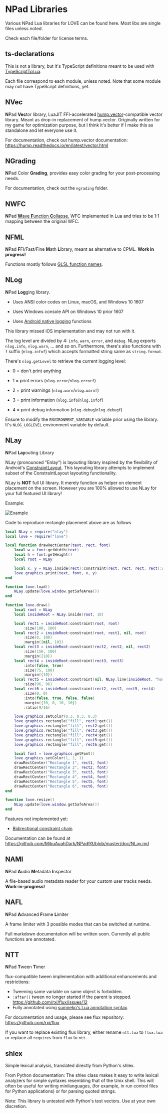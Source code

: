 NPad Libraries
=====

Various NPad Lua libraries for LOVE can be found here. Most libs are single files unless noted.

Check each file/folder for license terms.

ts-declarations
-----

This is not a library, but it's TypeScript definitions meant to be used with [TypeScriptToLua](https://github.com/TypeScriptToLua/TypeScriptToLua).

Each file correspond to each module, unless noted. Note that some module may not have TypeScript definitions, yet.

NVec
-----

**N**Pad **Vec**tor library, LuaJIT FFI-accelerated [hump.vector](https://github.com/vrld/hump/blob/master/vector.lua)-compatible
vector library. Meant as drop-in replacement of hump.vector. Originally written for my game for optimization
purpose, but I think it's better if I make this as standalone and let everyone use it.

For documentation, check out hump.vector documentation: https://hump.readthedocs.io/en/latest/vector.html

NGrading
-----

**N**Pad Color **Grading**, provides easy color grading for your post-processing needs.

For documentation, check out the `ngrading` folder.

NWFC
-----

**N**Pad [**W**ave **F**unction **C**ollapse](https://github.com/mxgmn/WaveFunctionCollapse), WFC implemented in Lua and tries to
be 1:1 mapping between the original WFC.

NFML
-----

**N**Pad **F**FI/Fast/Fine **M**ath **L**ibrary, meant as alternative to CPML. **Work in progress!**

Functions mostly follows [GLSL function names](http://www.shaderific.com/glsl-functions).

NLog
-----

**N**Pad **Log**ging library.

* Uses ANSI color codes on Linux, macOS, and Windows 10 1607

* Uses Windows console API on Windows 10 prior 1607

* Uses [Android native logging](https://developer.android.com/ndk/reference/group/logging) functions

This library missed iOS implementation and may not run with it.

The log level are divided by 4: `info`, `warn`, `error`, and `debug`. NLog exports `nlog.info`, `nlog.warn`, ... and so on.
Furthermore, there's also functions with `f` suffix (`nlog.infof`) which accepts formatted string same as `string.format`.

There's `nlog.getLevel` to retrieve the current logging level:

* 0 = don't print anything

* 1 = print errors (`nlog.error`/`nlog.errorf`)

* 2 = print warnings (`nlog.warn`/`nlog.warnf`)

* 3 = print information (`nlog.info`/`nlog.infof`)

* 4 = print debug information (`nlog.debug`/`nlog.debugf`)

Ensure to modify the `ENVIRONMENT_VARIABLE` variable prior using the library. It's `NLOG_LOGLEVEL` environment variable by default.

NLay
-----

**N**Pad **Lay**outing Library

NLay (pronounced "Enlay") is layouting library inspired by the flexibility of Android's [ConstraintLayout](https://developer.android.com/training/constraint-layout).
This layouting library attempts to implement subset of the ConstraintLayout layouting functionality.

NLay is **NOT** full UI library. It merely function as helper on element placement on the screen. However you are 100% allowed to use NLay for your full featured UI library!

Example:

![Example](https://cdn.discordapp.com/attachments/454274817236140033/897108019584831508/unknown.png)

Code to reproduce rectangle placement above are as follows

```lua
local NLay = require("nlay")
local love = require("love")

local function drawRectCenter(text, rect, font)
	local w = font:getWidth(text)
	local h = font:getHeight()
	local root = NLay

	local x, y = NLay.inside(rect):constraint(rect, rect, rect, rect):size(w, h):get()
	love.graphics.print(text, font, x, y)
end

function love.load()
	NLay.update(love.window.getSafeArea())
end

function love.draw()
	local root = NLay
	local insideRoot = NLay.inside(root, 10)

	local rect1 = insideRoot:constraint(root, root)
		:size(100, 100)
	local rect2 = insideRoot:constraint(root, rect1, nil, root)
		:size(0, 100)
		:margin({nil, 10})
	local rect3 = insideRoot:constraint(rect2, rect2, nil, rect2)
		:size(150, 100)
		:margin({10})
	local rect4 = insideRoot:constraint(rect3, rect3)
		:into(false, true)
		:size(75, 100)
		:margin({10})
	local rect5 = insideRoot:constraint(nil, NLay.line(insideRoot, "horizontal", "percent", 0.25), NLay.line(insideRoot, "vertical", "percent", -0.2))
		:size(96, 96)
	local rect6 = insideRoot:constraint(rect2, rect2, rect5, rect4)
		:size(0, 0)
		:into(false, true, false, false)
		:margin({10, 0, 10, 10})
		:ratio(9/16)

	love.graphics.setColor(0.3, 0.3, 0.3)
	love.graphics.rectangle("fill", rect1:get())
	love.graphics.rectangle("fill", rect2:get())
	love.graphics.rectangle("fill", rect3:get())
	love.graphics.rectangle("fill", rect4:get())
	love.graphics.rectangle("fill", rect5:get())
	love.graphics.rectangle("fill", rect6:get())

	local font = love.graphics.getFont()
	love.graphics.setColor(1, 1, 1)
	drawRectCenter("Rectangle 1", rect1, font)
	drawRectCenter("Rectangle 2", rect2, font)
	drawRectCenter("Rectangle 3", rect3, font)
	drawRectCenter("Rectangle 4", rect4, font)
	drawRectCenter("Rectangle 5", rect5, font)
	drawRectCenter("Rectangle 6", rect6, font)
end

function love.resize()
	NLay.update(love.window.getSafeArea())
end

```

Features not implemented yet:

* [Bidirectional constraint chain](https://developer.android.com/training/constraint-layout#constrain-chain)

Documentation can be found at https://github.com/MikuAuahDark/NPad93/blob/master/doc/NLay.md

NAMI
-----

**N**Pad **A**udio **M**etadata **I**nspector

A file-based audio metadata reader for your custom user tracks needs. **Work-in-progress!**

NAFL
-----

**N**Pad **A**dvanced **F**rame **L**imiter

A frame limiter with 3 possible modes that can be switched at runtime.

Full markdown documentation will be written soon. Currently all public functions are annotated.

NTT
-----
**N**Pad **T**ween **T**imer

flux-compatible tween implementation with additional enhancements and restrictions:

* Tweening same variable on same object is forbidden.
* `:after()` tween no longer started if the parent is stopped. https://github.com/rxi/flux/issues/12
* Fully annotated using [sumneko's Lua annotation syntax](https://github.com/sumneko/lua-language-server/wiki/Annotations).

For documentation and usage, please see flux repository: https://github.com/rxi/flux

If you want to replace existing flux library, either rename `ntt.lua` to `flux.lua` or replace all `require`s from `flux` to `ntt`.

shlex
-----
Simple lexical analysis, translated directly from Python's shlex.

From Python documentation: The shlex class makes it easy to write lexical analyzers for simple syntaxes resembling that of the Unix shell. This will often be useful for writing minilanguages, (for example, in run control files for Python applications) or for parsing quoted strings.

Note: This library is untested with Python's test vectors. Use at your own discretion.
